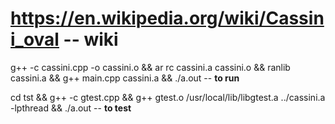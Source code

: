 # https://en.wikipedia.org/wiki/Cassini_oval -- **wiki**
g++ -c cassini.cpp -o cassini.o && ar rc cassini.a cassini.o && ranlib cassini.a && g++ main.cpp cassini.a && ./a.out -- **to run**

cd tst && g++ -c gtest.cpp &&  g++ gtest.o /usr/local/lib/libgtest.a ../cassini.a  -lpthread && ./a.out -- **to test**
